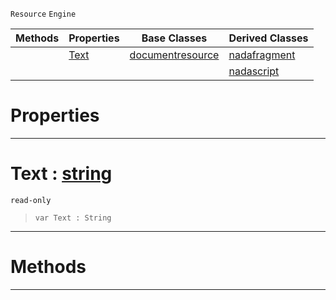  `Resource` `Engine`



|Methods|Properties|Base Classes|Derived Classes|
|---|---|---|---|
| |[ Text](https://github.com/ZilchEngine/ZilchDocs/blob/master/code_reference/class_reference/nadadocumentresource.md#text-zilch-engine-documen)|[documentresource](https://github.com/ZilchEngine/ZilchDocs/blob/master/code_reference/class_reference/documentresource.md)|[nadafragment](https://github.com/ZilchEngine/ZilchDocs/blob/master/code_reference/class_reference/nadafragment.md)|
| | | |[nadascript](https://github.com/ZilchEngine/ZilchDocs/blob/master/code_reference/class_reference/nadascript.md)|


 #  Properties


---  
 #  Text : [string](https://github.com/ZilchEngine/ZilchDocs/blob/master/code_reference/nada_base_types/string.md)

 `read-only`

> 
> ``` lang=cpp, name=Nada
> var Text : String


---  
 #  Methods


---  
 

 